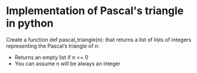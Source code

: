 # Implementation of Pascal's triangle in python

Create a function def pascal_triangle(n): that returns a list of lists of integers representing the Pascal’s triangle of n:
- Returns an empty list if n <= 0
- You can assume n will be always an integer

